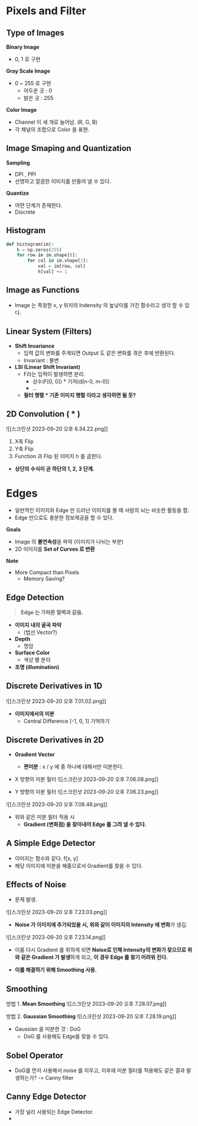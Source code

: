 # Pixels and Filter
## Type of Images
**Binary Image**
- 0, 1 로 구현

**Gray Scale Image**
- 0 ~ 255 로 구현
	- 어두운 곳 : 0
	- 밝은 곳 : 255

**Color Image**
- Channel 이 세 개로 늘어남. (R, G, B)
- 각 채널의 조합으로 Color 을 표현.

## Image Smaping and Quantization

**Sampling**
- DPI , PPI
- 선명하고 깔끔한 이미지를 만들어 낼 수 있다.

**Quantize**
- 어떤 단계가 존재한다.
- Discrete

## Histogram
```python
def histogram(im):  
	h = np.zeros(255)  
	for row in im.shape[0]:
		for col in im.shape[1]: 
			val = im[row, col] 
			h[val] += 1
```
## Image as Functions
- Image 는 특정한 x, y 위치의 Indensity 의 높낮이를 가진 함수라고 생각 할 수 있다.

## Linear System (Filters)
- **Shift Invariance**
	- 입력 값의 변화를 주게되면 Output 도 같은 변화를 겪은 후에 반환된다.
	- Invariant : 불변
- **LSI (Linear Shift Invariant)**
	- F라는 입력이 발생하면 분리.
		- 상수(F[0, 0]) * 기저(d[n-0, m-0])
		- ...
	- **필터 행렬 * 기존 이미지 행렬 이라고 생각하면 될 듯?**

## 2D Convolution ( * )
![[스크린샷 2023-09-20 오후 6.34.22.png]]
1. X축 Flip
2. Y축 Flip
3. Function 과 Flip 된 이미지 h 를 곱한다.
- **상단의 수식이 곧 하단의 1, 2, 3 단계.**

# Edges
- 일반적인 이미지와 Edge 만 드러난 이미지를 볼 때 사람의 뇌는 비슷한 활동을 함.
- Edge 만으로도 충분한 정보제공을 할 수 있다.

**Goals**
- Image 의 **불연속성**을 파악 (이미지가 나뉘는 부분)
- 2D 이미지를 **Set of Curves 로 변환**

**Note**
- More Compact than Pixels
	- Memory Saving?

## Edge Detection
> **Edge 는 가파른 절벽과 같음.**
- **이미지 내의 굴곡 파악** 
	- (법선 Vector?)
- **Depth**
	- 명암
- **Surface Color**
	- 색상 별 분리
- **조명 (illumination)**


## Discrete Derivatives in 1D
![[스크린샷 2023-09-20 오후 7.01.02.png]]
- **이미지에서의 미분**
	- Central Difference [-1, 0, 1] 기억하기

## Discrete Derivatives in 2D
- **Gradient Vector**
	- **편미분** : x / y 에 중 하나에 대해서만 미분한다.

- X 방향의 미분 필터
	![[스크린샷 2023-09-20 오후 7.06.08.png]]

- Y 방향의 미분 필터
	![[스크린샷 2023-09-20 오후 7.06.23.png]]


![[스크린샷 2023-09-20 오후 7.08.48.png]]
- 위와 같은 미분 필터 적용 시 
	- **Gradient (변화점) 을 찾아내어 Edge 를 그려 낼 수 있다.**

## A Simple Edge Detector
- 이미지는 함수와 같다. f[x, y]
- 해당 이미지에 미분을 해줌으로서 Gradient를 찾을 수 있다.

## Effects of Noise
- 문제 발생.

![[스크린샷 2023-09-20 오후 7.23.03.png]]
- **Noise 가 이미지에 추가되었을 시, 위와 같이 이미지의 Intensity 에 변화**가 생김.

![[스크린샷 2023-09-20 오후 7.23.14.png]]
- 이를 다시 Gradient 를 취하게 되면 **Noise로 인해 Intensity의 변화가 잦으므로 위와 같은 Gradient 가 발생**하게 되고, **이 경우 Edge 를 찾기 어려워 진다.**

- **이를 해결하기 위해 Smoothing 사용.**

## Smoothing
방법 1. **Mean Smoothing**
![[스크린샷 2023-09-20 오후 7.28.07.png]]

방법 2. **Gaussian Smoothing**
![[스크린샷 2023-09-20 오후 7.28.19.png]]
- Gaussian 을 미분한 것 : DoG
	- DoG 를 사용해도 Edge를 찾을 수 있다.

## Sobel Operator
- DoG를 먼저 사용해서 noise 를 지우고, 이후에 미분 필터를 적용해도 같은 결과 발생하는가?
	-> Canny filter


## Canny Edge Detector
- 가장 널리 사용되는 Edge Detector.
- 